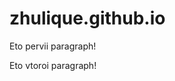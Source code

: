 # zhulique.github.io

<html>
  <head>
   <title>Zdarova pacanva, eto moi pervii code for 300$ </title>
  </head>
  <body>
   <p>Eto pervii paragraph! </p>
   <p>Eto vtoroi paragraph! </p>
  </body>
</html>
